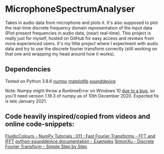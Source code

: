 # MicrophoneSpectrumAnalyser
Takes in audio data from microphone and plots it. It's also supposed to plot the real-time discrete frequency domain representation of the input data (Plot present frequencies in audio data, (near) real-time).
This project is really just for myself, hosted on GitHub for easy access and reviews from more experienced users. It's my little project where I experiment with audio data and try to use the discrete fourier transform correctly (still working on that one and wrapping my head around how it works).

## Dependencies
Tested on Python 3.8.6
[numpy](https://pypi.org/project/numpy/)
[matplotlib](https://pypi.org/project/matplotlib/)
[sounddevice](https://pypi.org/project/sounddevice/)

Note: Numpy might throw a RuntimeError on Windows 10 [due to a bug](https://developercommunity.visualstudio.com/content/problem/1207405/fmod-after-an-update-to-windows-2004-is-causing-a.html#:~:text=My%20current%20expectation%20is%20that%20this%20will%20be%20able%20to%20be%20released%20near%20the%20end%20of%20January%202021.), so you'll need version 1.19.3 of numpy as of 10th December 2020. Expected fix is late January 2021.

## Code heavily inspired/copied from videos and online code-snippets:
[FluidicColours - NumPy Tutorials : 011 : Fast Fourier Transforms - FFT and IFFT](https://www.youtube.com/watch?v=su9YSmwZmPg&t=511s&ab_channel=FluidicColours)
[python-sounddevice documentation - Examples](https://python-sounddevice.readthedocs.io/en/0.3.14/examples.html#plot-microphone-signal-s-in-real-time)
[SimonXu - Discrete Fourier Transform - Simple Step by Step](https://www.youtube.com/watch?v=mkGsMWi_j4Q&t=508s&ab_channel=SimonXu)
